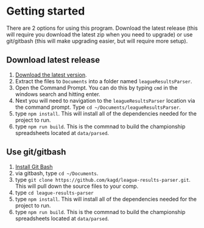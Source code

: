 # Getting started

There are 2 options for using this program. Download the latest release (this will require you download
the latest zip when you need to upgrade) or use git/gitbash (this will make upgrading easier, but will require
more setup).

## Download latest release

1. [Download the latest version](https://github.com/kagd/league-results-parser/releases).
1. Extract the files to `Documents` into a folder named `leagueResultsParser`.
1. Open the Command Prompt. You can do this by typing `cmd` in the windows search and hitting enter.
1. Next you will need to navigation to the `leagueResultsParser` location via the command prompt. Type `cd ~/Documents/leagueResultsParser`.
1. type `npm install`. This will install all of the dependencies needed for the project to run.
1. type `npm run build`. This is the commnad to build the championship spreadsheets located at `data/parsed`.

## Use git/gitbash

1. [Install Git Bash](https://appuals.com/what-is-git-bash/)
1. via gitbash, type `cd ~/Documents`.
1. type `git clone https://github.com/kagd/league-results-parser.git`. This will pull down the source files to your comp.
1. type `cd league-results-parser`
1. type `npm install`. This will install all of the dependencies needed for the project to run.
1. type `npm run build`. This is the commnad to build the championship spreadsheets located at `data/parsed`.
